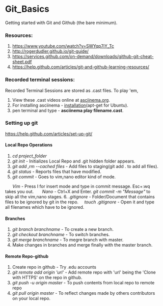 # Git_Basics

Getting started with Git and Github (the bare minimum).

### Resources:
1. https://www.youtube.com/watch?v=SWYqp7iY_Tc
2. http://rogerdudler.github.io/git-guide/
3. https://services.github.com/on-demand/downloads/github-git-cheat-sheet.pdf
4. https://help.github.com/articles/git-and-github-learning-resources/

### Recorded terminal sessions:

Recorded Terminal Sessions are stored as .cast files.
To play 'em,
1. View these .cast videos online at [asciinema.org](https://asciinema.org/~sharansundar).
2. For installing asciinema  -  [installation](https://asciinema.org/docs/installation)(apt-get for Ubuntu).
3. pen terminal and type -  **asciinema play filename.cast**.


### Setting up git
https://help.github.com/articles/set-up-git/


#### Local Repo Operations
1. *cd project_folder*
2. *git init* - Initializes Local Repo and .git hidden folder appears.
3. *git add <filename>,rm --cached files* - Add files to staging(git add . to add all files).
4. *git status*  - Reports files that have modified.
5. *git commit* - Goes to vim,nano editor kind of mode.
 
&nbsp;&nbsp;&nbsp;&nbsp;&nbsp;&nbsp;*Vim* - Press I for insert mode and type in commit message. Esc+:wq takes you out.
&nbsp;&nbsp;&nbsp;&nbsp;&nbsp;&nbsp;*Nano* - Ctrl+X and Enter.
*git commit -m "Message"* to skip all the vim,nano stages.
6. *.gitignore* - Folder/Document that contains files to be ignored by git in the repo.
&nbsp;&nbsp;&nbsp;&nbsp;*touch .gitignore* - Open it and type all filenames which have to be ignored.


#### Branches
1. *git branch branchname* - To create a new branch.
2. *git checkout branchname* - To switch branches.
3. *git merge branchname* - To megre branch with master.
4. Make changes in branches and merge finally with the master branch.


#### Remote Repo-github

1. Create repo in github - Try .edu accounts
2. *git remote add origin 'url'* - Add remote repo with 'url' being the 'Clone with HTTPS' on the repo in github.
3. *git push -u origin master* - To push contents from local repo to remote repo
4. *git pull origin master* - To reflect changes made by others contributors on your local repo.

